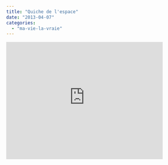 ```yaml
---
title: "Quiche de l'espace"
date: "2013-04-07"
categories: 
  - "ma-vie-la-vraie"
---
```


<iframe width="420" height="315" src="http://www.youtube.com/embed/dSIkORfotOw" frameborder="0" allowfullscreen></iframe>
